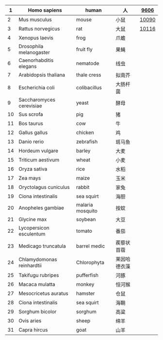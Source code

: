 | 1   | Homo sapiens              | human            | 人           | [9606](https://www.ncbi.nlm.nih.gov/Taxonomy/Browser/wwwtax.cgi?id=9606)   |
| --- | ------------------------- | ---------------- | ------------ | -------------------------------------------------------------------------- |
| 2   | Mus musculus              | mouse            | 小鼠         | [10090](https://www.ncbi.nlm.nih.gov/Taxonomy/Browser/wwwtax.cgi?id=10090) |
| 3   | Rattus norvegicus         | rat              | 大鼠         | [10116](https://www.ncbi.nlm.nih.gov/Taxonomy/Browser/wwwtax.cgi?id=10116) |
| 4   | Xenopus laevis            | frog             | 爪蟾         |                                                                            |
| 5   | Drosophila melanogaster   | fruit fly        | 果蝇         |                                                                            |
| 6   | Caenorhabditis elegans    | nematode         | 线虫         |                                                                            |
| 7   | Arabidopsis thaliana      | thale cress      | 拟南芥       |                                                                            |
| 8   | Escherichia coli          | colibacillus     | 大肠杆菌     |                                                                            |
| 9   | Saccharomyces cerevisiae  | yeast            | 酵母         |                                                                            |
| 10  | Sus scrofa                | pig              | 猪           |                                                                            |
| 11  | Bos taurus                | cow              | 牛           |                                                                            |
| 12  | Gallus gallus             | chicken          | 鸡           |                                                                            |
| 13  | Danio rerio               | zebrafish        | 斑马鱼       |                                                                            |
| 14  | Hordeum vulgare           | barley           | 大麦         |                                                                            |
| 15  | Triticum aestivum         | wheat            | 小麦         |                                                                            |
| 16  | Oryza sativa              | rice             | 水稻         |                                                                            |
| 17  | Zea mays                  | maize            | 玉米         |                                                                            |
| 18  | Oryctolagus cuniculus     | rabbit           | 家兔         |                                                                            |
| 19  | Ciona intestinalis        | sea squirt       | 海胆         |                                                                            |
| 20  | Anopheles gambiae         | malaria mosquito | 按蚊         |                                                                            |
| 21  | Glycine max               | soybean          | 大豆         |                                                                            |
| 22  | Lycopersicon esculentum   | tomato           | 番茄         |                                                                            |
| 23  | Medicago truncatula       | barrel medic     | 蒺藜状苜蓿   |                                                                            |
| 24  | Chlamydomonas reinhardtii | Chlorophyta      | 莱因哈德衣藻 |                                                                            |
| 25  | Takifugu rubripes         | pufferfish       | 河豚         |                                                                            |
| 26  | Macaca mulatta            | monkey           | 恒河猴       |                                                                            |
| 27  | Mesocricetus auratus      | hamster          | 仓鼠         |                                                                            |
| 28  | Ciona intestinalis        | sea squirt       | 海鞘         |                                                                            |
| 29  | Sorghum bicolor           | sorghum          | 高粱         |                                                                            |
| 30  | Ovis aries                | sheep            | 绵羊         |                                                                            |
| 31  | Capra hircus              | goat             | 山羊         |                                                                            |
